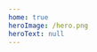 ```yaml
---
home: true
heroImage: /hero.png
heroText: null
---
```

<!-- ## Note

基于vuepress1.x开发的博客网站

## Installation

```bash
# install dependencies
$ npm install
add book cover
$ npm run book
```

## Add kan-ban-niang
```js
//node_modules/@vuepress-reco/vuepress-plugin-kan-ban-niang/bin/KanBanNiang.vue
themeName: ['22','mikoto'],
model: {
  22:
      '/kanBanNiang/22/model.2017.newyear.json',
    mikoto:
      '/kanBanNiang/mikoto/mikoto.model.json'
 }
```

## 修改skycon图标
```js
//node_modules/vue-skycons/src/Skycon.vue
//监听color修改icon
```

## Running the app

```bash
 development
 $ npm run dev

 build
 $ npm run build
```

## Site

 https://jinhuan138.github.io/page/

![notes](https://jinhuan138.github.io/page/logo/1.jpg) 
